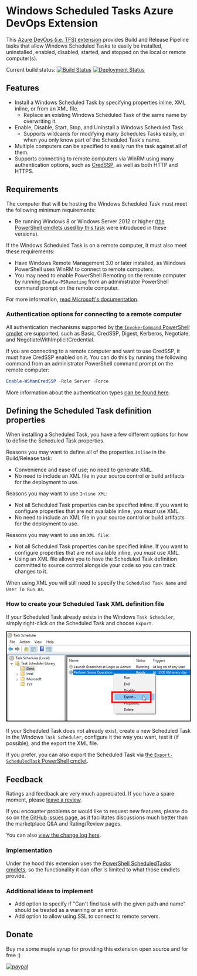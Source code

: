 # Windows Scheduled Tasks Azure DevOps Extension

This [Azure DevOps (i.e. TFS) extension][ExtensionInAzureDevOpsMarketplaceUrl] provides Build and Release Pipeline tasks that allow Windows Scheduled Tasks to easily be installed, uninstalled, enabled, disabled, started, and stopped on the local or remote computer(s).

Current build status: [![Build Status](https://dev.azure.com/deadlydog/OpenSource/_apis/build/status/AzureDevOps.WindowsScheduledTasks?branchName=master)](https://dev.azure.com/deadlydog/OpenSource/_build/latest?definitionId=19&branchName=master)
[![Deployment Status](https://vsrm.dev.azure.com/deadlydog/_apis/public/Release/badge/baf297a4-1582-49bd-b9ca-6d38492faafa/1/1)](https://dev.azure.com/deadlydog/OpenSource/_release?definitionId=1)

## Features

- Install a Windows Scheduled Task by specifying properties inline, XML inline, or from an XML file.
  - Replace an existing Windows Scheduled Task of the same name by overwriting it.
- Enable, Disable, Start, Stop, and Uninstall a Windows Scheduled Task.
  - Supports wildcards for modifying many Schedules Tasks easily, or when you only know part of the Scheduled Task's name.
- Multiple computers can be specified to easily run the task against all of them.
- Supports connecting to remote computers via WinRM using many authentication options, such as [CredSSP][CredSspDocumentationUrl], as well as both HTTP and HTTPS.

## Requirements

The computer that will be hosting the Windows Scheduled Task must meet the following minimum requirements:

- Be running Windows 8 or Windows Server 2012 or higher ([the PowerShell cmdlets used by this task][PowerShellScheduledTasksDocumentationUrl] were introduced in these versions).

If the Windows Scheduled Task is on a remote computer, it must also meet these requirements:

- Have Windows Remote Management 3.0 or later installed, as Windows PowerShell uses WinRM to connect to remote computers.
- You may need to enable PowerShell Remoting on the remote computer by running `Enable-PSRemoting` from an administrator PowerShell command prompt on the remote computer.

For more information, [read Microsoft's documentation][PowerShellRemotingRequirementsDocumentationUrl].

### Authentication options for connecting to a remote computer

All authentication mechanisms supported by [the `Invoke-Command` PowerShell cmdlet][PowerShellInvokeCommandCmdletDocumentationUrl] are supported, such as Basic, CredSSP, Digest, Kerberos, Negotiate, and NegotiateWithImplicitCredential.

If you are connecting to a remote computer and want to use CredSSP, it must have CredSSP enabled on it. You can do this by running the following command from an administrator PowerShell command prompt on the remote computer:

```PowerShell
Enable-WSManCredSSP -Role Server -Force
```

More information about the authentication types [can be found here][WinRmAuthenticationDocumentationUrl].

## Defining the Scheduled Task definition properties

When installing a Scheduled Task, you have a few different options for how to define the Scheduled Task properties.

Reasons you may want to define all of the properties `Inline` in the Build/Release task:

- Convenience and ease of use; no need to generate XML.
- No need to include an XML file in your source control or build artifacts for the deployment to use.

Reasons you may want to use `Inline XML`:

- Not all Scheduled Task properties can be specified inline. If you want to configure properties that are not available inline, you _must_ use XML.
- No need to include an XML file in your source control or build artifacts for the deployment to use.

Reasons you may want to use an `XML file`:

- Not all Scheduled Task properties can be specified inline. If you want to configure properties that are not available inline, you _must_ use XML.
- Using an XML file allows you to have the Scheduled Task definition committed to source control alongside your code so you can track changes to it.

When using XML you will still need to specify the `Scheduled Task Name` and `User To Run As`.

### How to create your Scheduled Task XML definition file

If your Scheduled Task already exists in the Windows `Task Scheduler`, simply right-click on the Scheduled Task and choose `Export`.

![Export Windows Scheduled Task screenshot][ExportWindowsScheduledTaskScreenshotImage]

If your Scheduled Task does not already exist, create a new Scheduled Task in the Windows `Task Scheduler`, configure it the way you want, test it (if possible), and the export the XML file.

If you prefer, you can also export the Scheduled Task via [the `Export-ScheduledTask` PowerShell cmdlet][PowerShellExportScheduledTaskDocumentationUrl].

## Feedback

Ratings and feedback are very much appreciated. If you have a spare moment, please [leave a review][ExtensionRatingAndReviewInAzureDevOpsMarketplaceUrl].

If you encounter problems or would like to request new features, please do so on [the GitHub issues page][ExtensionGitHubRepositoryIssuesUrl], as it facilitates discussions much better than the marketplace Q&A and Rating/Review pages.

You can also [view the change log here][ExtensionChangeLogUrl].

### Implementation

Under the hood this extension uses the [PowerShell ScheduledTasks cmdlets][PowerShellScheduledTasksDocumentationUrl], so the functionality it can offer is limited to what those cmdlets provide.

### Additional ideas to implement

- Add option to specify if "Can't find task with the given path and name" should be treated as a warning or an error.
- Add option to allow using SSL to connect to remote servers.

## Donate

Buy me some maple syrup for providing this extension open source and for free :)

[![paypal](https://www.paypalobjects.com/en_US/i/btn/btn_donateCC_LG.gif)](https://www.paypal.com/cgi-bin/webscr?cmd=_s-xclick&hosted_button_id=SW7LX32CWQJKN)

<!-- Links -->
[ExtensionInAzureDevOpsMarketplaceUrl]: https://marketplace.visualstudio.com/items?itemName=deadlydog.WindowsScheduledTasksBuildAndReleaseTasks
[ExtensionGitHubRepositoryIssuesUrl]: https://github.com/deadlydog/AzureDevOps.WindowsScheduledTasks/issues
[ExtensionChangeLogUrl]: https://github.com/deadlydog/AzureDevOps.WindowsScheduledTasks/blob/master/docs/ChangeLog.md
[ExtensionRatingAndReviewInAzureDevOpsMarketplaceUrl]: https://marketplace.visualstudio.com/items?itemName=deadlydog.WindowsScheduledTasksBuildAndReleaseTasks#review-details
[PowerShellScheduledTasksDocumentationUrl]: https://docs.microsoft.com/en-us/powershell/module/scheduledtasks/?view=win10-ps
[PowerShellExportScheduledTaskDocumentationUrl]: https://docs.microsoft.com/en-us/powershell/module/scheduledtasks/export-scheduledtask?view=win10-ps
[PowerShellInvokeCommandCmdletDocumentationUrl]: https://docs.microsoft.com/en-us/powershell/module/microsoft.powershell.core/invoke-command?view=powershell-3.0
[CredSspDocumentationUrl]: https://docs.microsoft.com/en-us/windows/desktop/secauthn/credential-security-support-provider
[WinRmAuthenticationDocumentationUrl]: https://docs.microsoft.com/en-us/windows/desktop/winrm/authentication-for-remote-connections
[PowerShellRemotingRequirementsDocumentationUrl]: https://docs.microsoft.com/en-us/powershell/module/microsoft.powershell.core/about/about_remote_requirements?view=powershell-6
[ExportWindowsScheduledTaskScreenshotImage]: src/Images/ExportWindowsScheduledTaskScreenshot.png
